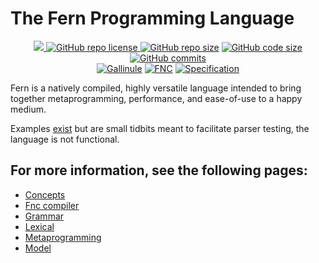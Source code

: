 # The Fern Programming Language

<p align = "center">
  <a href="https://github.com/cetio/fnc/actions/workflows/d.yml"> <img src="https://github.com/cetio/fnc/actions/workflows/d.yml/badge.svg"> </a>
  <a href="https://raw.githubusercontent.com/cetio/fnc/main/LICENSE.txt"> <img src="https://img.shields.io/github/license/cetio/fnc.svg" alt="GitHub repo license"/> </a>
  <a href="https://github.com/cetio/fnc"><img src="https://img.shields.io/github/repo-size/cetio/fnc.svg" alt="GitHub repo size"/></a>
  <a href="https://github.com/cetio/fnc"><img src="https://img.shields.io/github/languages/code-size/cetio/fnc.svg" alt="GitHub code size"/></a>
  <a href="https://github.com/cetio/fnc"><img src="https://img.shields.io/github/commit-activity/t/cetio/fnc.svg" alt="GitHub commits"/></a>
  <br>
  <a href="https://github.com/fern-pl/gallinule"><img src="https://img.shields.io/badge/Gallinule-2ea45f?style=for-the-badge&logo=github" alt="Gallinule"/></a>
  <a href="https://github.com/fern-pl/fnc"><img src="https://img.shields.io/badge/FNC-orange?style=for-the-badge&logo=github" alt="FNC"/></a>
  <a href="https://fern-pl.github.io/specification/"><img src="https://img.shields.io/badge/Specification-gray?style=for-the-badge&logo=github" alt="Specification"/></a>
</p>

Fern is a natively compiled, highly versatile language intended to bring together metaprogramming, performance, and ease-of-use to a happy medium.

Examples [exist](https://github.com/fern-pl/fnc/tree/main/examples) but are small tidbits meant to facilitate parser testing, the language is not functional.

## For more information, see the following pages:

- [Concepts](concepts.md)
- [Fnc compiler](fnc.md)
- [Grammar](grammar.md)
- [Lexical](lexical.md)
- [Metaprogramming](metaprogramming.md)
- [Model](model.md)

